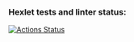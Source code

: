 ### Hexlet tests and linter status:
[![Actions Status](https://github.com/iuserkv/layout-designer-project-lvl1/workflows/hexlet-check/badge.svg)](https://github.com/iuserkv/layout-designer-project-lvl1/actions)